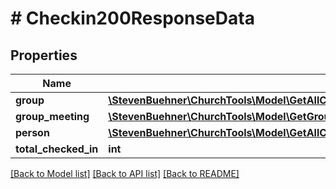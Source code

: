 # # Checkin200ResponseData

## Properties

Name | Type | Description | Notes
------------ | ------------- | ------------- | -------------
**group** | [**\StevenBuehner\ChurchTools\Model\GetAllCampuses200ResponseDataInnerGroupsInnerGroup**](GetAllCampuses200ResponseDataInnerGroupsInnerGroup.md) |  | [optional]
**group_meeting** | [**\StevenBuehner\ChurchTools\Model\GetGroups200ResponseDataInnerSettingsGroupMeeting**](GetGroups200ResponseDataInnerSettingsGroupMeeting.md) |  | [optional]
**person** | [**\StevenBuehner\ChurchTools\Model\GetAllCampuses200ResponseDataInnerTeamInnerPerson**](GetAllCampuses200ResponseDataInnerTeamInnerPerson.md) |  | [optional]
**total_checked_in** | **int** |  | [optional]

[[Back to Model list]](../../README.md#models) [[Back to API list]](../../README.md#endpoints) [[Back to README]](../../README.md)
